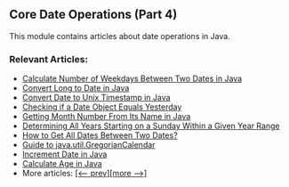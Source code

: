 ## Core Date Operations (Part 4)
This module contains articles about date operations in Java.

### Relevant Articles:
- [Calculate Number of Weekdays Between Two Dates in Java](https://www.baeldung.com/java-count-weekdays-between-two-dates)
- [Convert Long to Date in Java](https://www.baeldung.com/java-long-date-conversion)
- [Convert Date to Unix Timestamp in Java](https://www.baeldung.com/java-convert-date-unix-timestamp)
- [Checking if a Date Object Equals Yesterday](https://www.baeldung.com/java-date-check-yesterday)
- [Getting Month Number From Its Name in Java](https://www.baeldung.com/java-month-number-name-convert)
- [Determining All Years Starting on a Sunday Within a Given Year Range](https://www.baeldung.com/java-years-starting-sunday-year-range)
- [How to Get All Dates Between Two Dates?](http://www.baeldung.com/java-between-dates)
- [Guide to java.util.GregorianCalendar](http://www.baeldung.com/java-gregorian-calendar)
- [Increment Date in Java](http://www.baeldung.com/java-increment-date)
- [Calculate Age in Java](http://www.baeldung.com/java-get-age)
- More articles: [[<-- prev]](../core-java-date-operations-3)[[more -->]](../core-java-date-operations-5)
